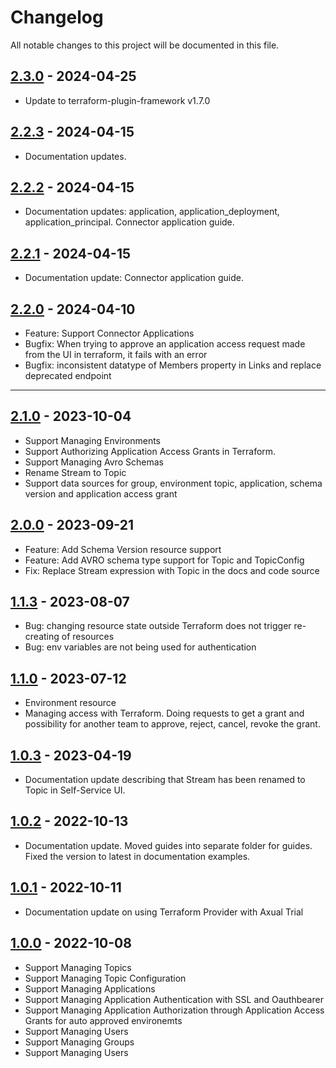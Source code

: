 # Changelog

All notable changes to this project will be documented in this file.
## [2.3.0](https://github.com/Axual/terraform-provider-axual/releases/tag/v2.3.0) - 2024-04-25
* Update to terraform-plugin-framework v1.7.0

## [2.2.3](https://github.com/Axual/terraform-provider-axual/releases/tag/v2.2.3) - 2024-04-15
* Documentation updates.

## [2.2.2](https://github.com/Axual/terraform-provider-axual/releases/tag/v2.2.2) - 2024-04-15
* Documentation updates: application, application_deployment, application_principal. Connector application guide.

## [2.2.1](https://github.com/Axual/terraform-provider-axual/releases/tag/v2.2.1) - 2024-04-15
* Documentation update: Connector application guide.

## [2.2.0](https://github.com/Axual/terraform-provider-axual/releases/tag/v2.2.0) - 2024-04-10
* Feature: Support Connector Applications
* Bugfix: When trying to approve an application access request made from the UI in terraform, it fails with an error
* Bugfix: inconsistent datatype of Members property in Links and replace deprecated endpoint
---
## [2.1.0](https://github.com/Axual/terraform-provider-axual/releases/tag/v2.1.0) - 2023-10-04
* Support Managing Environments
* Support Authorizing Application Access Grants in Terraform.
* Support Managing Avro Schemas
* Rename Stream to Topic
* Support data sources for group, environment topic, application, schema version and application access grant

## [2.0.0](https://github.com/Axual/terraform-provider-axual/releases/tag/v2.0.0) - 2023-09-21
* Feature: Add Schema Version resource support
* Feature: Add AVRO schema type support for Topic and TopicConfig
* Fix: Replace Stream expression with Topic in the docs and code source

## [1.1.3](https://github.com/Axual/terraform-provider-axual/releases/tag/v1.1.3) - 2023-08-07
* Bug: changing resource state outside Terraform does not trigger re-creating of resources
* Bug: env variables are not being used for authentication

## [1.1.0](https://github.com/Axual/terraform-provider-axual/releases/tag/v1.1.0) - 2023-07-12
* Environment resource
* Managing access with Terraform. Doing requests to get a grant and possibility for another team to approve, reject, cancel, revoke the grant.


## [1.0.3](https://github.com/Axual/terraform-provider-axual/releases/tag/v1.0.3) - 2023-04-19
* Documentation update describing that Stream has been renamed to Topic in Self-Service UI.

## [1.0.2](https://github.com/Axual/terraform-provider-axual/releases/tag/v1.0.2) - 2022-10-13
* Documentation update. Moved guides into separate folder for guides. Fixed the version to latest in documentation examples.

## [1.0.1](https://github.com/Axual/terraform-provider-axual/releases/tag/v1.0.1) - 2022-10-11
* Documentation update on using Terraform Provider with Axual Trial

## [1.0.0](https://github.com/Axual/terraform-provider-axual/releases/tag/v1.0.0) - 2022-10-08
* Support Managing Topics
* Support Managing Topic Configuration 
* Support Managing Applications
* Support Managing Application Authentication with SSL and Oauthbearer
* Support Managing Application Authorization through Application Access Grants for auto approved environemts
* Support Managing Users
* Support Managing Groups
* Support Managing Users
